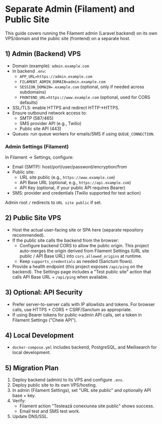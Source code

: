 # Separate Admin (Filament) and Public Site

This guide covers running the Filament admin (Laravel backend) on its own VPS/domain and the public site (frontend) on a separate host.

## 1) Admin (Backend) VPS

- Domain (example): `admin.example.com`
- In backend `.env`:
  - `APP_URL=https://admin.example.com`
  - `FILAMENT_ADMIN_DOMAIN=admin.example.com`
  - `SESSION_DOMAIN=.example.com` (optional, only if needed across subdomains)
  - `FRONTEND_URL=https://www.example.com` (optional, used for CORS defaults)
- SSL/TLS: enable HTTPS and redirect HTTP->HTTPS.
- Ensure outbound network access to:
  - SMTP (587/465)
  - SMS provider API (e.g., Twilio)
  - Public site API (443)
- Queues: run queue workers for emails/SMS if using `QUEUE_CONNECTION`.

### Admin Settings (Filament)
In Filament → Settings, configure:
- Email (SMTP): host/port/user/password/encryption/from
- Public site:
  - URL site public (e.g., `https://www.example.com`)
  - API Base URL (optional, e.g., `https://api.example.com`)
  - API Key (optional, if your public API requires Bearer)
- SMS: provider and credentials (Twilio supported for test action)

Admin root `/` redirects to `URL site public` if set.

## 2) Public Site VPS

- Host the actual user-facing site or SPA here (separate repository recommended).
- If the public site calls the backend from the browser:
  - Configure backend CORS to allow the public origin. This project auto-merges the origin derived from Filament Settings (URL site public / API Base URL) into `cors.allowed_origins` at runtime.
  - Keep `supports_credentials` as needed (Sanctum flows).
- Provide a health endpoint (this project exposes `/api/ping` on the backend). The Settings page includes a "Test public site" action that calls API Base URL + `/api/ping` when available.

## 3) Optional: API Security

- Prefer server-to-server calls with IP allowlists and tokens. For browser calls, use HTTPS + CORS + CSRF/Sanctum as appropriate.
- If using Bearer tokens for public->admin API calls, set a token in Filament Settings ("Cheie API").

## 4) Local Development

- `docker-compose.yml` includes backend, PostgreSQL, and Meilisearch for local development.

## 5) Migration Plan

1. Deploy backend (admin) to its VPS and configure `.env`.
2. Deploy public site to its own VPS/hosting.
3. In admin (Filament Settings), set "URL site public" and optionally API base + key.
4. Verify:
   - Filament action "Testează conexiunea site public" shows success.
   - Email test and SMS test work.
5. Update DNS/SSL.
